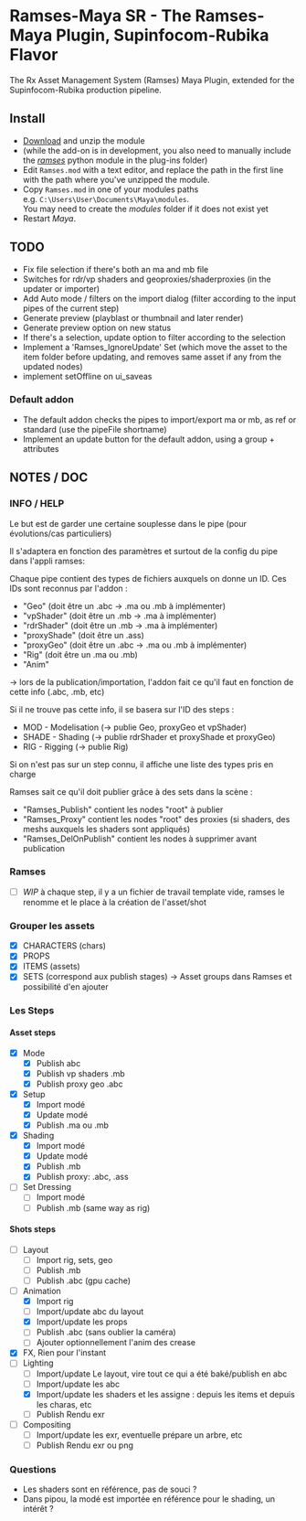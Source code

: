 # Ramses-Maya SR - The Ramses-Maya Plugin, Supinfocom-Rubika Flavor

 The Rx Asset Management System (Ramses) Maya Plugin, extended for the Supinfocom-Rubika production pipeline.

## Install

- [Download](https://github.com/Rainbox-dev/Ramses-Maya/archive/refs/heads/main.zip) and unzip the module
- (while the add-on is in development, you also need to manually include the [*ramses*](https://github.com/Rainbox-dev/Ramses-Py) python module in the plug-ins folder)
- Edit `Ramses.mod` with a text editor, and replace the path in the first line with the path where you've unzipped the module.
- Copy `Ramses.mod` in one of your modules paths  
    e.g. `C:\Users\User\Documents\Maya\modules`.  
    You may need to create the *modules* folder if it does not exist yet
- Restart *Maya*.

## TODO

- Fix file selection if there's both an ma and mb file
- Switches for rdr/vp shaders and geoproxies/shaderproxies (in the updater or importer)
- Add Auto mode / filters on the import dialog (filter according to the input pipes of the current step)
- Generate preview (playblast or thumbnail and later render)
- Generate preview option on new status
- If there's a selection, update option to filter according to the selection
- Implement  a 'Ramses_IgnoreUpdate' Set (which move the asset to the item folder before updating, and removes same asset if any from the updated nodes)
- implement setOffline on ui_saveas

### Default addon

- The default addon checks the pipes to import/export ma or mb, as ref or standard (use the pipeFile shortname)
- Implement an update button for the default addon, using a group + attributes

## NOTES / DOC

### INFO / HELP

Le but est de garder une certaine souplesse dans le pipe (pour évolutions/cas particuliers)

Il s'adaptera en fonction des paramètres et surtout de la config du pipe dans l'appli ramses: 

Chaque pipe contient des types de fichiers auxquels on donne un ID. Ces IDs sont reconnus par l'addon :

- "Geo" (doit être un .abc -> .ma ou .mb à implémenter)
- "vpShader" (doit être un .mb -> .ma à implémenter)
- "rdrShader" (doit être un .mb -> .ma à implémenter)
- "proxyShade" (doit être un .ass)
- "proxyGeo" (doit être un .abc -> .ma ou .mb à implémenter)
- "Rig" (doit être un .ma ou .mb)
- "Anim"

-> lors de la publication/importation, l'addon fait ce qu'il faut en fonction de cette info (.abc, .mb, etc)

Si il ne trouve pas cette info, il se basera sur l'ID des steps :

- MOD - Modelisation (-> publie Geo, proxyGeo et vpShader)
- SHADE - Shading (-> publie rdrShader et proxyShade et proxyGeo)
- RIG - Rigging (-> publie Rig)

Si on n'est pas sur un step connu, il affiche une liste des types pris en charge

Ramses sait ce qu'il doit publier grâce à des sets dans la scène :

- "Ramses_Publish" contient les nodes "root" à publier
- "Ramses_Proxy" contient les nodes "root" des proxies (si shaders, des meshs auxquels les shaders sont appliqués)
- "Ramses_DelOnPublish" contient les nodes à supprimer avant publication

### Ramses

- [ ] *WIP* à chaque step, il y a un fichier de travail template vide, ramses le renomme et le place à la création de l'asset/shot

### Grouper les assets
- [x] CHARACTERS (chars)
- [x] PROPS
- [x] ITEMS (assets)
- [x] SETS (correspond aux publish stages)
-> Asset groups dans Ramses
et possibilité d'en ajouter

### Les Steps

#### Asset steps

- [x] Mode
  - [x] Publish abc
  - [x] Publish vp shaders .mb
  - [x] Publish proxy geo .abc
- [x] Setup
  - [x] Import modé
  - [x] Update modé
  - [x] Publish .ma ou .mb
- [x] Shading
  - [x] Import modé
  - [x] Update modé
  - [x] Publish .mb
  - [x] Publish proxy: .abc, .ass
- [ ] Set Dressing
  - [ ] Import modé
  - [ ] Publish .mb (same way as rig)

#### Shots steps

- [ ] Layout
  - [ ] Import rig, sets, geo
  - [ ] Publish .mb
  - [ ] Publish .abc (gpu cache)
- [ ] Animation
  - [x] Import rig
  - [ ] Import/update abc du layout
  - [x] Import/update les props
  - [ ] Publish .abc (sans oublier la caméra)
  - [ ] Ajouter optionnellement l'anim des crease
- [x] FX, Rien pour l'instant
- [ ] Lighting
  - [ ] Import/update Le layout, vire tout ce qui a été baké/publish en abc
  - [ ] Import/update les abc
  - [x] Import/update les shaders et les assigne : depuis les items et depuis les charas, etc
  - [ ] Publish Rendu exr
- [ ] Compositing
  - [ ] Import/update les exr, eventuelle prépare un arbre, etc
  - [ ] Publish Rendu exr ou png

### Questions

- Les shaders sont en référence, pas de souci ?
- Dans pipou, la modé est importée en référence pour le shading, un intérêt ?